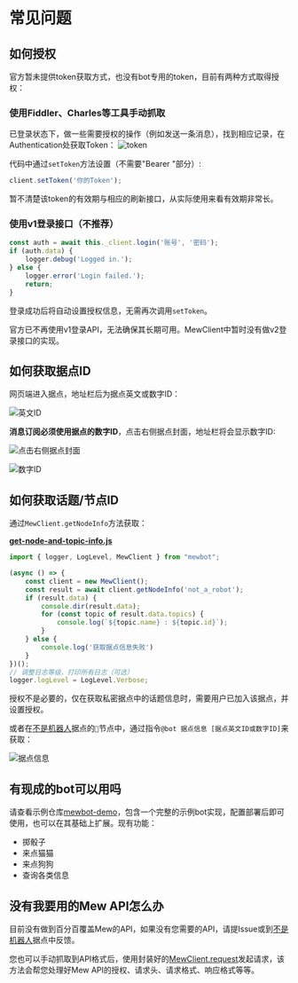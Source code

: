 # 常见问题

## 如何授权
官方暂未提供token获取方式，也没有bot专用的token，目前有两种方式取得授权：

### 使用Fiddler、Charles等工具手动抓取
已登录状态下，做一些需要授权的操作（例如发送一条消息），找到相应记录，在Authentication处获取Token：
![token](https://s2.loli.net/2022/08/03/GeoVTkn2Cg91hw6.jpg)

代码中通过`setToken`方法设置（不需要"Bearer "部分）:
```javascript
client.setToken('你的Token');
```

暂不清楚该token的有效期与相应的刷新接口，从实际使用来看有效期非常长。

### 使用v1登录接口（不推荐）
```javascript
const auth = await this._client.login('账号', '密码');
if (auth.data) {
    logger.debug('Logged in.');
} else {
    logger.error('Login failed.');
    return;
}
```
登录成功后将自动设置授权信息，无需再次调用`setToken`。

官方已不再使用v1登录API，无法确保其长期可用。MewClient中暂时没有做v2登录接口的实现。

## 如何获取据点ID
网页端进入据点，地址栏后为据点英文或数字ID：

![英文ID](https://s2.loli.net/2022/08/03/SV3xuU7p6qgjcPo.jpg)

**消息订阅必须使用据点的数字ID**，点击右侧据点封面，地址栏将会显示数字ID:

![点击右侧据点封面](https://s2.loli.net/2022/08/03/4NL2nJGH7bU6YDl.jpg)

![数字ID](https://s2.loli.net/2022/08/03/pwUD4Rn7cgFPWBj.jpg)

## 如何获取话题/节点ID
通过`MewClient.getNodeInfo`方法获取：

**[get-node-and-topic-info.js](https://github.com/PamisuMyon/mewbot-demo/blob/main/src/starter/-3-get-node-and-topic-info.js)**

```javascript
import { logger, LogLevel, MewClient } from "mewbot";

(async () => {
    const client = new MewClient();
    const result = await client.getNodeInfo('not_a_robot');
    if (result.data) {
        console.dir(result.data);
        for (const topic of result.data.topics) {
            console.log(`${topic.name} : ${topic.id}`);
        }
    } else {
        console.log('获取据点信息失败')
    }
})();
// 调整日志等级，打印所有日志（可选）
logger.logLevel = LogLevel.Verbose;
```

授权不是必要的，仅在获取私密据点中的话题信息时，需要用户已加入该据点，并设置授权。

或者在[不是机器人](https://mew.fun/n/not_a_robot)据点的`🍄`节点中，通过指令`@bot 据点信息 [据点英文ID或数字ID]`来获取：

![据点信息](https://s2.loli.net/2022/08/03/dH4UcxoZLn5elCv.png)

## 有现成的bot可以用吗

请查看示例仓库[mewbot-demo](https://github.com/PamisuMyon/mewbot-demo)，包含一个完整的示例bot实现，配置部署后即可使用，也可以在其基础上扩展。现有功能：
- 掷骰子
- 来点猫猫
- 来点狗狗
- 查询各类信息

## 没有我要用的Mew API怎么办

目前没有做到百分百覆盖Mew的API，如果没有您需要的API，请提Issue或到[不是机器人](https://mew.fun/n/not_a_robot)据点中反馈。

您也可以手动抓取到API格式后，使用封装好的[MewClient.request](documents/api/classes/MewClient.md#request)发起请求，该方法会帮您处理好Mew API的授权、请求头、请求格式、响应格式等等。
